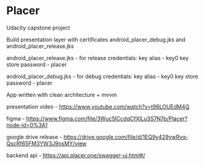 # Placer
Udacity capstone project

Build presentation layer with certificates android_placer_debug.jks and android_placer_release.jks

android_placer_release.jks - for release 
credentials:
key alias - key0
key store password - placer

android_placer_debug.jks - for debug
credentials:
key alias - key0
key store password - placer


App written with clean architecture + mvvm

presentation video - https://www.youtube.com/watch?v=t96LOUEdM4Q

figma - https://www.figma.com/file/3Wuc5lCcdqCfXlLu3S7N7p/Placer?node-id=0%3A1

google drive release - https://drive.google.com/file/d/1EQ9y429ywRvq-QscRf65FM3YW3J9osMY/view

backend api - https://api.placer.one/swagger-ui.html#/
